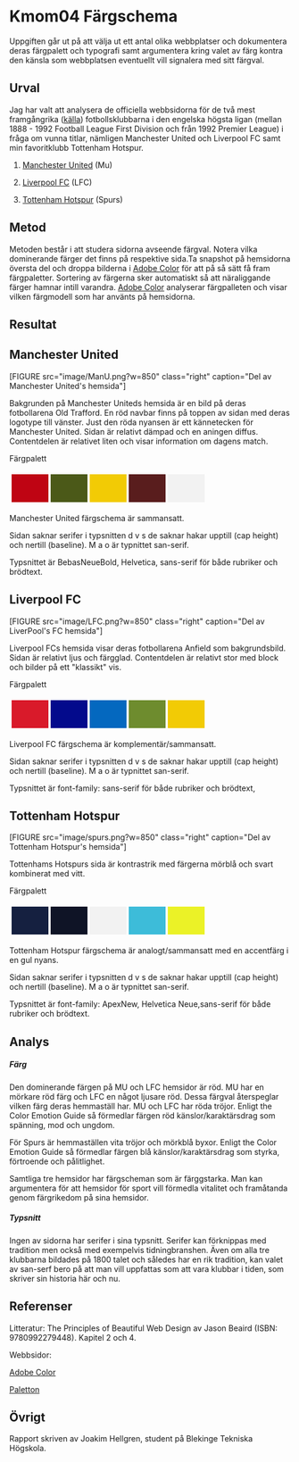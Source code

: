 ---
---
Kmom04 Färgschema
=======================

Uppgiften går ut på att välja ut ett antal olika webbplatser och dokumentera deras färgpalett och typografi samt argumentera kring valet av färg kontra den känsla som webbplatsen eventuellt vill signalera med sitt färgval.

Urval
-----------------------
Jag har valt att analysera de officiella webbsidorna för de två mest framgångrika ([källa](https://talksport.com/football/500729/which-premier-league-club-has-won-the-most-trophies/)) fotbollsklubbarna i den engelska högsta ligan (mellan 1888 - 1992 Football League First Division och från 1992 Premier League) i fråga om vunna titlar, nämligen Manchester United och Liverpool FC samt min favoritklubb Tottenham Hotspur.

1) [Manchester United](https://www.manutd.com/) (Mu)

2) [Liverpool FC](https://www.liverpoolfc.com/) (LFC)

3) [Tottenham Hotspur](https://www.tottenhamhotspur.com/) (Spurs)

Metod
-----------------------

Metoden består i att studera sidorna avseende färgval. Notera vilka dominerande färger det finns på respektive sida.Ta snapshot på hemsidorna översta del och droppa bilderna i [Adobe Color](https://color.adobe.com/sv/create) för att på så sätt få fram färgpaletter. Sortering av färgerna sker automatiskt så att näraliggande färger hamnar intill varandra. [Adobe Color](https://color.adobe.com/sv/create) analyserar färgpalleten och visar vilken färgmodell som har använts på hemsidorna.   

Resultat
-----------------------

Manchester United
-----------------

[FIGURE src="image/ManU.png?w=850" class="right" caption="Del av Manchester United's hemsida"]


Bakgrunden på Manchester Uniteds hemsida är en bild på deras fotbollarena Old Trafford. En röd navbar finns på toppen av sidan med deras logotype till vänster. Just den röda nyansen är ett kännetecken för Manchester United. Sidan är relativt dämpad och en aningen diffus. Contentdelen är relativet liten och visar information om dagens match.

Färgpalett
<table style="border-spacing: 4px; border-collapse: separate">
<tr>
<td style="height: 50px; width: 50px; background-color: #BF0413">
<td style="height: 50px; width: 50px; background-color: #4B5918">
<td style="height: 50px; width: 50px; background-color: #F2CB05">
<td style="height: 50px; width: 50px; background-color: #591D1D">
<td style="height: 50px; width: 50px; background-color: #F2F2F2">
</tr>
</table>

Manchester United färgschema är sammansatt.

Sidan saknar serifer i typsnitten d v s de saknar hakar upptill (cap height) och nertill (baseline). M a o är typnittet san-serif.

Typsnittet är BebasNeueBold, Helvetica, sans-serif för både rubriker och brödtext.


Liverpool FC
------------
[FIGURE src="image/LFC.png?w=850" class="right" caption="Del av LiverPool's FC hemsida"]

Liverpool FCs hemsida visar deras fotbollarena Anfield som bakgrundsbild. Sidan är relativt ljus och färgglad. Contentdelen är relativt stor med block och bilder på ett "klassikt" vis.

Färgpalett
<table style="border-spacing: 4px; border-collapse: separate">
<tr>
<td style="height: 50px; width: 50px; background-color: #D91A2A">
<td style="height: 50px; width: 50px; background-color: #030A8C">
<td style="height: 50px; width: 50px; background-color: #0468BF">
<td style="height: 50px; width: 50px; background-color: #6E8C2E">
<td style="height: 50px; width: 50px; background-color: #F2CB05">
</tr>
</table>

Liverpool FC färgschema är komplementär/sammansatt.

Sidan saknar serifer i typsnitten d v s de saknar hakar upptill (cap height) och nertill (baseline). M a o är typnittet san-serif.

Typsnittet är font-family: sans-serif för både rubriker och brödtext,


Tottenham Hotspur
-----------------
[FIGURE src="image/spurs.png?w=850" class="right" caption="Del av Tottenham Hotspur's hemsida"]

Tottenhams Hotspurs sida är kontrastrik med färgerna mörblå och svart kombinerat med vitt.


Färgpalett
<table style="border-spacing: 4px; border-collapse: separate">
<tr>
<td style="height: 50px; width: 50px; background-color: #152040">
<td style="height: 50px; width: 50px; background-color: #0F1426">
<td style="height: 50px; width: 50px; background-color: #F2F2F2">
<td style="height: 50px; width: 50px; background-color: #3DBCD9">
<td style="height: 50px; width: 50px; background-color: #EBF227">
</tr>
</table>


Tottenham Hotspur färgschema är analogt/sammansatt med en accentfärg i en gul nyans.

Sidan saknar serifer i typsnitten d v s de saknar hakar upptill (cap height) och nertill (baseline). M a o är typnittet san-serif.

Typsnittet är font-family: ApexNew, Helvetica Neue,sans-serif för både rubriker och brödtext.

Analys
-----------------------

<h5>Färg</h5>

Den dominerande färgen på MU och LFC hemsidor är röd. MU har en mörkare röd färg och LFC en något ljusare röd. Dessa färgval återspeglar vilken färg deras hemmaställ har. MU och LFC har röda tröjor. Enligt the Color Emotion Guide så förmedlar färgen röd känslor/karaktärsdrag som spänning, mod och ungdom.

För Spurs är hemmaställen vita tröjor och mörkblå byxor. Enligt the Color Emotion Guide så förmedlar färgen blå känslor/karaktärsdrag som styrka, förtroende och pålitlighet.  

Samtliga tre hemsidor har färgscheman som är färggstarka. Man kan argumentera för att hemsidor för sport vill förmedla vitalitet och framåtanda genom färgrikedom på sina hemsidor.


<h5>Typsnitt</h5>

Ingen av sidorna har serifer i sina typsnitt. Serifer kan förknippas med tradition men också med exempelvis tidningbranshen. Även om alla tre klubbarna bildades på 1800 talet och således har en rik tradition, kan valet av san-serf bero på att man vill uppfattas som att vara klubbar i tiden, som skriver sin historia här och nu.

Referenser
-----------------------

Litteratur:
The Principles of Beautiful Web Design av Jason Beaird (ISBN: 9780992279448). Kapitel 2 och 4.

Webbsidor:

[Adobe Color](https://color.adobe.com/sv/create)

[Paletton](https://paletton.com/#uid=1000u0kllllaFw0g0qFqFg0w0aF)

Övrigt
-----------------------

Rapport skriven av Joakim Hellgren, student på Blekinge Tekniska Högskola.
